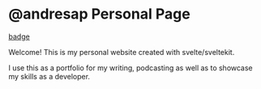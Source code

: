 # @andresap Personal Page

[badge](https://img.shields.io/endpoint?url=https://gist.github.com/aarangop/342d1aa6f4715de5044cd252b7c07a61/raw/personal-page-badge.json)

Welcome! This is my personal website created with svelte/sveltekit.

I use this as a portfolio for my writing, podcasting as well as to showcase my skills as a developer.
